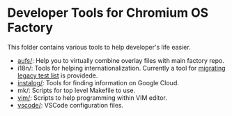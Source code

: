 # Developer Tools for Chromium OS Factory

This folder contains various tools to help developer's life easier.

- [aufs/](aufs/README.md): Help you to virtually combine overlay files with
    main factory repo.
- i18n/: Tools for helping internationalization. Currently a tool for
    [migrating legacy test list](i18n/migrate_test_lists/README.md) is
    providede.
- [instalog/](instalog/README.md): Tools for finding information on Google
    Cloud.
- mk/: Scripts for top level Makefile to use.
- [vim/](vim/README.md): Scripts to help programming within VIM editor.
- [vscode/](vscode/README.md): VSCode configuration files.
